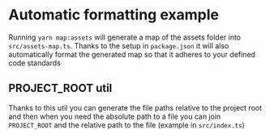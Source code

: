 # Automatic formatting example

Running `yarn map:assets` will generate a map of the assets folder into `src/assets-map.ts`. Thanks to the setup in `package.json` it will also automatically format the generated map so that it adheres to your defined code standards

## PROJECT_ROOT util

Thanks to this util you can generate the file paths relative to the project root and then when you need the absolute path to a file you can join `PROJECT_ROOT` and the relative path to the file (example in `src/index.ts`)
